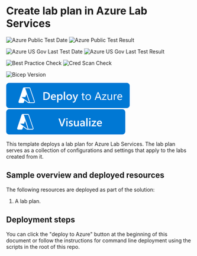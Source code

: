 # Create lab plan in Azure Lab Services

![Azure Public Test Date](https://azurequickstartsservice.blob.core.windows.net/badges/quickstarts/microsoft.labservices/lab-plan/PublicLastTestDate.svg)
![Azure Public Test Result](https://azurequickstartsservice.blob.core.windows.net/badges/quickstarts/microsoft.labservices/lab-plan/PublicDeployment.svg)

![Azure US Gov Last Test Date](https://azurequickstartsservice.blob.core.windows.net/badges/quickstarts/microsoft.labservices/lab-plan/FairfaxLastTestDate.svg)
![Azure US Gov Last Test Result](https://azurequickstartsservice.blob.core.windows.net/badges/quickstarts/microsoft.labservices/lab-plan/FairfaxDeployment.svg)

![Best Practice Check](https://azurequickstartsservice.blob.core.windows.net/badges/quickstarts/microsoft.labservices/lab-plan/BestPracticeResult.svg)
![Cred Scan Check](https://azurequickstartsservice.blob.core.windows.net/badges/quickstarts/microsoft.labservices/lab-plan/CredScanResult.svg)

![Bicep Version](https://azurequickstartsservice.blob.core.windows.net/badges/quickstarts/microsoft.labservices/lab-plan/BicepVersion.svg)

[![Deploy To Azure](https://raw.githubusercontent.com/Azure/azure-quickstart-templates/master/1-CONTRIBUTION-GUIDE/images/deploytoazure.svg?sanitize=true)](https://portal.azure.com/#create/Microsoft.Template/uri/https%3A%2F%2Fraw.githubusercontent.com%2FAzure%2Fazure-quickstart-templates%2Fmaster%2Fquickstarts%2Fmicrosoft.labservices%2Flab-plan%2Fazuredeploy.json)
[![Visualize](https://raw.githubusercontent.com/Azure/azure-quickstart-templates/master/1-CONTRIBUTION-GUIDE/images/visualizebutton.svg?sanitize=true)](http://armviz.io/#/?load=https%3A%2F%2Fraw.githubusercontent.com%2FAzure%2Fazure-quickstart-templates%2Fmaster%2Fquickstarts%2Fmicrosoft.labservices%2Flab-plan%2Fazuredeploy.json)

This template deploys a lab plan for Azure Lab Services. The lab plan serves as a collection of configurations and settings that apply to the labs created from it.

## Sample overview and deployed resources

The following resources are deployed as part of the solution:

1. A lab plan.

## Deployment steps

You can click the "deploy to Azure" button at the beginning of this document or follow the instructions for command line deployment using the scripts in the root of this repo.
